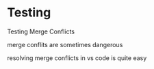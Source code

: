 # Testing
Testing Merge Conflicts

merge conflits are sometimes dangerous

resolving merge conflicts in vs code is quite easy
